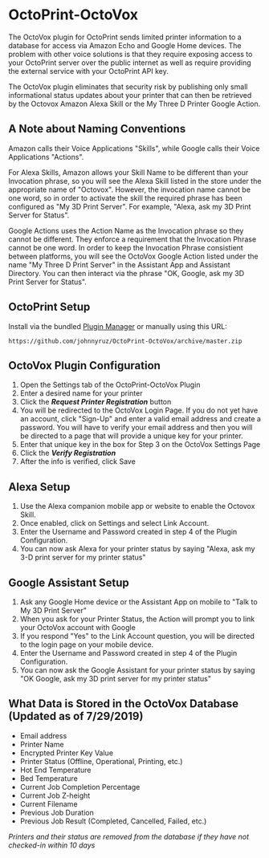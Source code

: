 # OctoPrint-OctoVox

The OctoVox plugin for OctoPrint sends limited printer information to a database for access via Amazon Echo and Google Home devices. The problem with other voice solutions is that they require exposing access to your OctoPrint server over the public internet as well as require providing the external service with your OctoPrint API key.

The OctoVox plugin eliminates that security risk by publishing only small informational status updates about your printer that can then be retrieved by the Octovox Amazon Alexa Skill or the My Three D Printer Google Action.

## A Note about Naming Conventions

Amazon calls their Voice Applications "Skills", while Google calls their Voice Applications "Actions".

For Alexa Skills, Amazon allows your Skill Name to be different than your Invocation phrase, so you will see the Alexa Skill listed in the store under the appropriate name of "Octovox". However, the invocation name cannot be one word, so in order to activate the skill the required phrase has been configured as "My 3D Print Server". For example, "Alexa, ask my 3D Print Server for Status".

Google Actions uses the Action Name as the Invocation phrase so they cannot be different. They enforce a requirement that the Invocation Phrase cannot be one word. In order to keep the Invocation Phrase consistient between platforms, you will see the OctoVox Google Action listed under the name "My Three D Print Server" in the Assistant App and Assistant Directory. You can then interact via the phrase "OK, Google, ask my 3D Print Server for Status".

## OctoPrint Setup

Install via the bundled [Plugin Manager](https://github.com/foosel/OctoPrint/wiki/Plugin:-Plugin-Manager)
or manually using this URL:

    https://github.com/johnnyruz/OctoPrint-OctoVox/archive/master.zip

## OctoVox Plugin Configuration

1. Open the Settings tab of the OctoPrint-OctoVox Plugin
2. Enter a desired name for your printer
3. Click the ***Request Printer Registration*** button
4. You will be redirected to the OctoVox Login Page. If you do not yet have an account, click "Sign-Up" and enter a valid email address and create a password. You will have to verify your email address and then you will be directed to a page that will provide a unique key for your printer.
5. Enter that unique key in the box for Step 3 on the OctoVox Settings Page
6. Click the ***Verify Registration***
7. After the info is verified, click Save

## Alexa Setup 

1. Use the Alexa companion mobile app or website to enable the Octovox Skill. 
2. Once enabled, click on Settings and select Link Account.
3. Enter the Username and Password created in step 4 of the Plugin Configuration.
4. You can now ask Alexa for your printer status by saying "Alexa, ask my 3-D print server for my printer status"

## Google Assistant Setup

1. Ask any Google Home device or the Assistant App on mobile to "Talk to My 3D Print Server" 
2. When you ask for your Printer Status, the Action will prompt you to link your OctoVox account with Google
3. If you respond "Yes" to the Link Account question, you will be directed to the login page on your mobile device.
4. Enter the Username and Password created in step 4 of the Plugin Configuration.
5. You can now ask the Google Assistant for your printer status by saying "OK Google, ask my 3D print server for my printer status"

## What Data is Stored in the OctoVox Database (Updated as of 7/29/2019)
 - Email address
 - Printer Name
 - Encrypted Printer Key Value
 - Printer Status (Offline, Operational, Printing, etc.)
 - Hot End Temperature
 - Bed Temperature
 - Current Job Completion Percentage
 - Current Job Z-height
 - Current Filename
 - Previous Job Duration
 - Previous Job Result (Completed, Cancelled, Failed, etc.)
 
_Printers and their status are removed from the database if they have not checked-in within 10 days_

